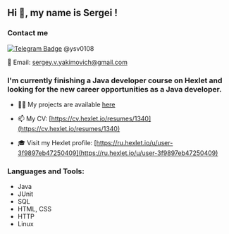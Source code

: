<h2>Hi 👋, my name is Sergei !</h2>

<h3>Contact me</h3>
<div align ="left">

[![Telegram Badge](https://img.shields.io/badge/-Telegram-0088cc?style=flat-square&logo=Telegram&logoColor=white)](https://t.me/ysv0108) @ysv0108

</div>
<div>

  📧 Email: [sergey.v.yakimovich@gmail.com](mailto:sergey.v.yakimovich@gmail.com)

</div>


<h3>I'm currently finishing a Java developer course on Hexlet and looking for the new career opportunities as a Java developer.</h3>

- 👨‍💻 My projects are available [here](https://github.com/sergeiyakimovich?tab=repositories)

- 📫 My CV: [https://cv.hexlet.io/resumes/1340](https://cv.hexlet.io/resumes/1340)
  
- 🎓 Visit my Hexlet profile: [https://ru.hexlet.io/u/user-3f9897eb47250409](https://ru.hexlet.io/u/user-3f9897eb47250409)  

<h3 align="left">Languages and Tools:</h3>
<ul>
      <li>Java</li>
      <li>JUnit</li>
      <li>SQL</li>
      <li>HTML, CSS</li>
      <li>HTTP</li>
      <li>Linux</li>
</ul>
